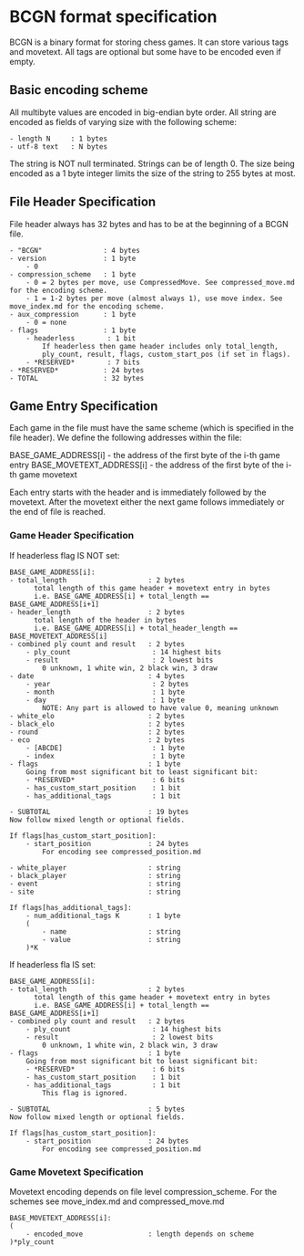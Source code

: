 # BCGN format specification

BCGN is a binary format for storing chess games.
It can store various tags and movetext.
All tags are optional but some have to be encoded even if empty.

## Basic encoding scheme

All multibyte values are encoded in big-endian byte order.
All string are encoded as fields of varying size with the following scheme:
```
- length N     : 1 bytes
- utf-8 text   : N bytes
```
The string is NOT null terminated. Strings can be of length 0.
The size being encoded as a 1 byte integer limits the size of the string to 255 bytes at most.

## File Header Specification

File header always has 32 bytes and has to be at the beginning of a BCGN file.
```
- "BCGN"               : 4 bytes
- version              : 1 byte
    - 0
- compression_scheme   : 1 byte
    - 0 = 2 bytes per move, use CompressedMove. See compressed_move.md for the encoding scheme.
    - 1 = 1-2 bytes per move (almost always 1), use move index. See move_index.md for the encoding scheme.
- aux_compression      : 1 byte
    - 0 = none
- flags                : 1 byte
    - headerless        : 1 bit
        If headerless then game header includes only total_length,
        ply_count, result, flags, custom_start_pos (if set in flags).
    - *RESERVED*        : 7 bits
- *RESERVED*           : 24 bytes
- TOTAL                : 32 bytes
```

## Game Entry Specification

Each game in the file must have the same scheme (which is specified in the file header).
We define the following addresses within the file:

BASE_GAME_ADDRESS[i] - the address of the first byte of the i-th game entry
BASE_MOVETEXT_ADDRESS[i] - the address of the first byte of the i-th game movetext

Each entry starts with the header and is immediately followed by the movetext.
After the movetext either the next game follows immediately or the end of file is reached.

### Game Header Specification

If headerless flag IS NOT set:
```
BASE_GAME_ADDRESS[i]:
- total_length                    : 2 bytes
      total length of this game header + movetext entry in bytes
      i.e. BASE_GAME_ADDRESS[i] + total_length == BASE_GAME_ADDRESS[i+1]
- header_length                   : 2 bytes
      total length of the header in bytes
      i.e. BASE_GAME_ADDRESS[i] + total_header_length == BASE_MOVETEXT_ADDRESS[i]
- combined ply count and result   : 2 bytes
    - ply_count                    : 14 highest bits
    - result                       : 2 lowest bits
        0 unknown, 1 white win, 2 black win, 3 draw
- date                            : 4 bytes
    - year                         : 2 bytes
    - month                        : 1 byte
    - day                          : 1 byte
        NOTE: Any part is allowed to have value 0, meaning unknown
- white_elo                       : 2 bytes
- black_elo                       : 2 bytes
- round                           : 2 bytes
- eco                             : 2 bytes
    - [ABCDE]                      : 1 byte
    - index                        : 1 byte
- flags                           : 1 byte
    Going from most significant bit to least significant bit:
    - *RESERVED*                   : 6 bits
    - has_custom_start_position    : 1 bit
    - has_additional_tags          : 1 bit

- SUBTOTAL                        : 19 bytes
Now follow mixed length or optional fields.

If flags[has_custom_start_position]:
    - start_position              : 24 bytes
        For encoding see compressed_position.md

- white_player                    : string
- black_player                    : string
- event                           : string
- site                            : string

If flags[has_additional_tags]:
    - num_additional_tags K       : 1 byte
    (
        - name                    : string
        - value                   : string
    )*K
```

If headerless fla IS set:
```
BASE_GAME_ADDRESS[i]:
- total_length                    : 2 bytes
      total length of this game header + movetext entry in bytes
      i.e. BASE_GAME_ADDRESS[i] + total_length == BASE_GAME_ADDRESS[i+1]
- combined ply count and result   : 2 bytes
    - ply_count                    : 14 highest bits
    - result                       : 2 lowest bits
        0 unknown, 1 white win, 2 black win, 3 draw
- flags                           : 1 byte
    Going from most significant bit to least significant bit:
    - *RESERVED*                   : 6 bits
    - has_custom_start_position    : 1 bit
    - has_additional_tags          : 1 bit
        This flag is ignored.

- SUBTOTAL                        : 5 bytes
Now follow mixed length or optional fields.

If flags[has_custom_start_position]:
    - start_position              : 24 bytes
        For encoding see compressed_position.md
```

### Game Movetext Specification

Movetext encoding depends on file level compression_scheme.
For the schemes see move_index.md and compressed_move.md
```
BASE_MOVETEXT_ADDRESS[i]:
(
    - encoded_move                : length depends on scheme
)*ply_count
```
